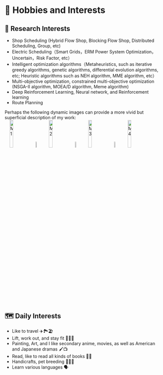 <h1>🙂 Hobbies and Interests</h1>

<h2>👀 Research Interests</h2>
<ul>
    <li>
    Shop Scheduling (Hybrid Flow Shop, Blocking Flow Shop, Distributed Scheduling, Group, etc)
    </li>
    <li>
    Electric Scheduling（Smart Grids，ERM Power System Optimization，Uncertain，Risk Factor, etc）
    </li>
    <li>
    Intelligent optimization algorithms（Metaheuristics, such as iterative greedy algorithms, genetic algorithms, differential evolution algorithms, etc; Heuristic algorithms such as NEH algorithm, MME algorithm, etc）
    </li>
    <li>
    Multi-objective optimization, constrained multi-objective optimization (NSGA-II algorithm, MOEA/D algorithm, Meme algorithm)
    </li>
    <li>
    Deep Reinforcement Learning, Neural network, and Reinforcement learning
    </li>
    <li>
    Route Planning
    </li>
</ul>
 Perhaps the following dynamic images can provide a more vivid but superficial description of my work:
<div>&nbsp;&nbsp;&nbsp;&nbsp;<img src='images/M1.gif' alt="M1" width="15%">&nbsp; <img src='images/arrow.png' alt="A1" width="7%">&nbsp; <img src='images/M2.gif' alt="M2" width="15%">&nbsp; <img src='images/arrow.png' alt="A1" width="7%">&nbsp; <img src='images/M3.gif' alt="M3" width="15%">&nbsp; <img src='images/arrow.png' alt="A1" width="7%">&nbsp; <img src='images/M4.gif' alt="M4" width="15%"> </div>

<h2>🗺️ Daily Interests</h2>
<ul>
    <li>
        Like to travel ✈️🏞️🏖️
    </li>
    <li>
        Lift, work out, and stay fit 🏋️‍♂️🏃
    </li>
    <li>
        Painting, Art, and I like secondary anime, movies, as well as American and Japanese dramas 🖌️📺
    </li>
    <li>
        Read, like to read all kinds of books 📗📘
    </li>
    <li>
        Handicrafts, pet breeding 🐶🐱🦜
    </li>
    <li>
        Learn various languages 🗣️
    </li>
</ul>
